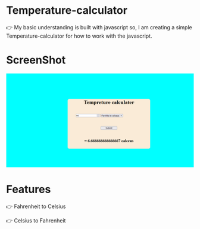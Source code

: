 # Temperature-calculator

👉 My basic understanding is built with javascript so, I am creating a simple Temperature-calculator for how to work with the javascript.

# ScreenShot
<img src='https://github.com/V4Ual/temperature-calculator/blob/main/demo.png'>

# Features
👉 Fahrenheit to Celsius

👉 Celsius to Fahrenheit
